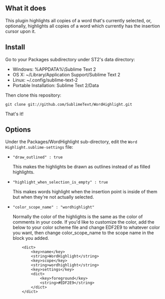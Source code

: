 What it does
------------

This plugin highlights all copies of a word that's currently selected, or,
optionally, highlights all copies of a word which currently has the insertion cursor upon it.

Install
-------

Go to your Packages subdirectory under ST2's data directory:

* Windows: %APPDATA%\Sublime Text 2
* OS X: ~/Library/Application Support/Sublime Text 2
* Linux: ~/.config/sublime-text-2
* Portable Installation: Sublime Text 2/Data

Then clone this repository:

    git clone git://github.com/SublimeText/WordHighlight.git
    
That's it!

Options
-------

Under the Packages/WordHighlight sub-directory, edit the `Word Highlight.sublime-settings` file:

*	`"draw_outlined" : true`
	
	This makes the highlights be drawn as outlines instead of as filled
	highlights.

*	`"highlight_when_selection_is_empty" : true`
	
	This makes words highlight when the insertion point is inside of them but when
	they're not actually selected.

*	`"color_scope_name" : "wordhighlight"`
	
	Normally the color of the highlights is the same as the color of comments in
	your code. If you'd like to customize the color, add the below to your color
	scheme file and change EDF2E9 to whatever color you want, then change
	color_scope_name to the scope name in the block you added.
	
			<dict>
				<key>name</key>
				<string>WordHighlight</string>
				<key>scope</key>
				<string>wordhighlight</string>
				<key>settings</key>
				<dict>
					<key>foreground</key>
					<string>#EDF2E9</string>
				</dict>
			</dict>
